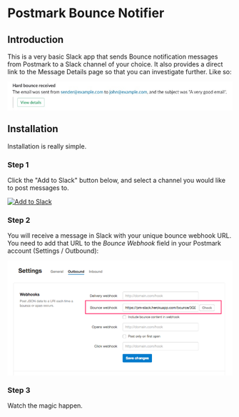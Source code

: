 # Postmark Bounce Notifier

## Introduction

This is a very basic Slack app that sends Bounce notification messages from Postmark to a Slack channel of your choice. It also provides a direct link to the Message Details page so that you can investigate further. Like so:

<p><img style="display: block; margin-left: auto; margin-right: auto;" title="" src="/img/bounce_message_example.jpg" border="0" alt="" /></p>

## Installation

Installation is really simple.

### Step 1

Click the "Add to Slack" button below, and select a channel you would like to post messages to.

<a href="https://slack.com/oauth/authorize?client_id=2187776628.292902757106&scope=incoming-webhook,commands"><img alt="Add to Slack" height="40" width="139" src="https://platform.slack-edge.com/img/add_to_slack.png" srcset="https://platform.slack-edge.com/img/add_to_slack.png 1x, https://platform.slack-edge.com/img/add_to_slack@2x.png 2x" /></a>

### Step 2

You will receive a message in Slack with your unique bounce webhook URL. You need to add that URL to the *Bounce Webhook* field in your Postmark account (Settings / Outbound):

<p><img style="display: block; margin-left: auto; margin-right: auto;" title="" src="/img/account_bounce_settings.png" border="0" alt="" /></p>

### Step 3

Watch the magic happen.